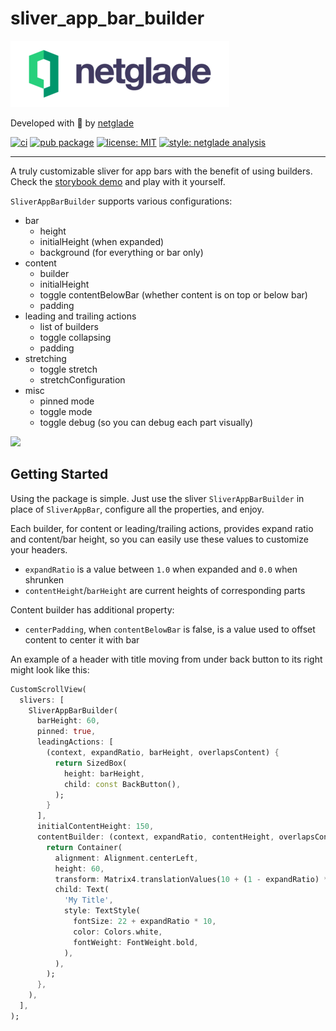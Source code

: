 # sliver_app_bar_builder

<a href="https://netglade.cz/en">
  <img alt="netglade" src="https://raw.githubusercontent.com/netglade/.github/main/assets/netglade_logo_dark.png">
</a>

Developed with 💚 by [netglade][netglade_link]

[![ci][ci_badge]][ci_badge_link]
[![pub package][pub_badge]][pub_badge_link]
[![license: MIT][license_badge]][license_badge_link]
[![style: netglade analysis][style_badge]][style_badge_link]

---

A truly customizable sliver for app bars with the benefit of using builders.
Check the [storybook demo][storybook_demo_link] and play with it yourself.

`SliverAppBarBuilder` supports various configurations:

- bar
  - height
  - initialHeight (when expanded)
  - background (for everything or bar only)
- content
  - builder
  - initialHeight
  - toggle contentBelowBar (whether content is on top or below bar)
  - padding
- leading and trailing actions
  - list of builders
  - toggle collapsing
  - padding
- stretching
  - toggle stretch
  - stretchConfiguration
- misc
  - pinned mode
  - toggle mode
  - toggle debug (so you can debug each part visually)

[![][storybook_image_link]][storybook_demo_link]

## Getting Started

Using the package is simple.
Just use the sliver `SliverAppBarBuilder` in place of `SliverAppBar`,
configure all the properties,
and enjoy.

Each builder, for content or leading/trailing actions,
provides expand ratio and content/bar height,
so you can easily use these values to customize your headers.

- `expandRatio` is a value between `1.0` when expanded and `0.0` when shrunken
- `contentHeight`/`barHeight` are current heights of corresponding parts

Content builder has additional property:
- `centerPadding`, when `contentBelowBar` is false, is a value used to offset content to center it with bar

An example of a header with title moving from under back button to its right might look like this:

```dart
CustomScrollView(
  slivers: [
    SliverAppBarBuilder(
      barHeight: 60,
      pinned: true,
      leadingActions: [
        (context, expandRatio, barHeight, overlapsContent) {
          return SizedBox(
            height: barHeight,
            child: const BackButton(),
          );
        }
      ],
      initialContentHeight: 150,
      contentBuilder: (context, expandRatio, contentHeight, overlapsContent) {
        return Container(
          alignment: Alignment.centerLeft,
          height: 60,
          transform: Matrix4.translationValues(10 + (1 - expandRatio) * 40, 0, 0),
          child: Text(
            'My Title',
            style: TextStyle(
              fontSize: 22 + expandRatio * 10,
              color: Colors.white,
              fontWeight: FontWeight.bold,
            ),
          ),
        );
      },
    ),
  ],
);
```

[storybook_image_link]: https://github.com/netglade/sliver_app_bar_builder/raw/main/screenshots/storybook.png
[storybook_demo_link]: https://netglade.github.io/sliver_app_bar_builder

[netglade_link]: https://netglade.cz/en

[ci_badge]: https://github.com/netglade/sliver_app_bar_builder/workflows/ci/badge.svg
[ci_badge_link]: https://github.com/netglade/sliver_app_bar_builder/actions
[license_badge]: https://img.shields.io/badge/license-MIT-blue.svg
[license_badge_link]: https://opensource.org/licenses/MIT
[pub_badge]: https://img.shields.io/pub/v/sliver_app_bar_builder.svg
[pub_badge_link]: https://pub.dartlang.org/packages/sliver_app_bar_builder
[style_badge]: https://img.shields.io/badge/style-netglade_analysis-26D07C.svg
[style_badge_link]: https://pub.dev/packages/netglade_analysis

